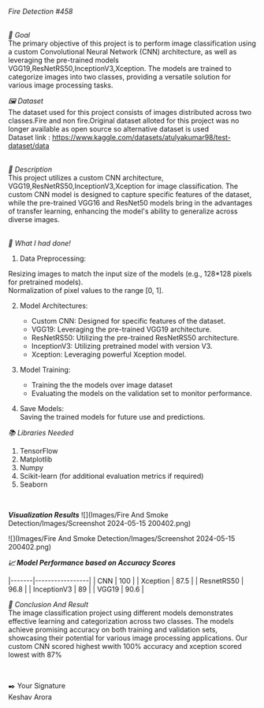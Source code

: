 *Fire Detection #458*<br>
<br>

*🎯 Goal*<br>
The primary objective of this project is to perform image classification using a custom Convolutional Neural Network (CNN) architecture, as well as leveraging the pre-trained models VGG19,ResNetRS50,InceptionV3,Xception. The models are trained to categorize images into two classes, providing a versatile solution for various image processing tasks.<br>

*🖼️ Dataset*<br>
The dataset used for this project consists of images distributed across two classes.Fire and non fire.Original dataset alloted for this project was no longer available as open source so alternative dataset is used <br>
Dataset link : https://www.kaggle.com/datasets/atulyakumar98/test-dataset/data <br>
<br>

*🧾 Description*<br>
This project utilizes a custom CNN architecture, VGG19,ResNetRS50,InceptionV3,Xception for image classification. The custom CNN model is designed to capture specific features of the dataset, while the pre-trained VGG16 and ResNet50 models bring in the advantages of transfer learning, enhancing the model's ability to generalize across diverse images.<br>
<br>

*🧮 What I had done!*<br>
1. Data Preprocessing:<br>

Resizing images to match the input size of the models (e.g., 128*128 pixels for pretrained models).<br>
Normalization of pixel values to the range [0, 1].<br>

2. Model Architectures:<bt>
   - Custom CNN: Designed for specific features of the dataset.
   - VGG19: Leveraging the pre-trained VGG19 architecture.
   - ResNetRS50: Utilizing the pre-trained ResNetRS50 architecture.
   - InceptionV3: Utilizing pretrained model with version V3.
   - Xception: Leveraging powerful Xception model.

3. Model Training:<br>

   - Training the the models over image dataset
   - Evaluating the models on the validation set to monitor performance.

5. Save Models:<br>
Saving the trained models for future use and predictions.<br>



*📚 Libraries Needed*<br>
1. TensorFlow
2. Matplotlib
3. Numpy
4. Scikit-learn (for additional evaluation metrics if required)
5. Seaborn


<br>


***Visualization Results***
![](Images/Fire And Smoke Detection/Images/Screenshot 2024-05-15 200402.png)

![](Images/Fire And Smoke Detection/Images/Screenshot 2024-05-15 200402.png)

***📈 Model Performance based on Accuracy Scores***


|-------|-----------------|
| CNN              | 100  |
| Xception         | 87.5 |
| ResnetRS50       | 96.8 |
| InceptionV3      |  89  |
| VGG19            | 90.6 |


*📢 Conclusion And Result*<br>
The image classification project using different models demonstrates effective learning and categorization across two classes. The models achieve promising accuracy on both training and validation sets, showcasing their potential for various image processing applications. Our custom CNN scored highest wwith 100% accuracy and xception scored lowest with 87% <br>

<br>

✒️ Your Signature<br>
Keshav Arora <br>
